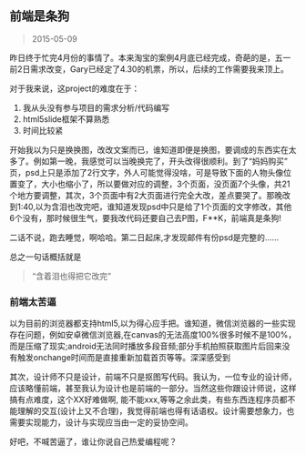 前端是条狗
-----
>2015-05-09

昨日终于忙完4月份的事情了。本来淘宝的案例4月底已经完成，奇葩的是，五一前2日需求改变，Gary已经定了4.30的机票，所以，后续的工作需要我来顶上。

对于我来说，这project的难度在于：

1. 我从头没有参与项目的需求分析/代码编写
2. html5slide框架不算熟悉
3. 时间比较紧

开始我以为只是换换图，改改文案而已，谁知道即便是换图，要调成的东西实在太多了。例如第一晚，我感觉可以当晚换完了，开头改得很顺利。到了“妈妈购买” 页，psd上只是添加了2行文字，外人可能觉得没啥，可是导致下面的人物头像位置变了，大小也缩小了，所以要做对应的调整，3个页面，没页面7个头像，共21个地方要调整，其次，3个页面中有2大页面进行完全大改，差点要哭了。那晚改到1:40,以为含泪也改完吧，谁知道发现psd中只是给了1个页面的文字修改，其他6个没有，那时候很生气，要我改代码还要自己去P图，F**K，前端真是条狗!

二话不说，跑去睡觉，啊哈哈。第二日起床,才发现邮件有份psd是完整的......

总之一句话概括就是

>“含着泪也得把它改完”

### 前端太苦逼

以为目前的浏览器都支持html5,以为得心应手把。谁知道，微信浏览器的一些实现存在问题，例如安卓微信浏览器,在canvas的无法高度100%很多时候不是100%，而是压缩了现实;android无法同时播放多段音频;部分手机拍照获取图片后回来没有触发onchange时间而是直接重新加载首页等等。深深感受到

其次，设计师不只是设计，前端不只是抠图写代码。我认为，一位专业的设计师，应该略懂前端，甚至我认为设计也是前端的一部分。当然这些你跟设计师说，这样搞有点难度，这个XX好难做啊, 能不能xxx,等等之余此类，有些东西连程序员都不能理解的交互(设计上又不合理)，我觉得前端也得有话语权。设计需要想象力，也需要实现能力，设计与实现应当由一定的妥协空间。

好吧，不喊苦逼了，谁让你说自己热爱编程呢？

